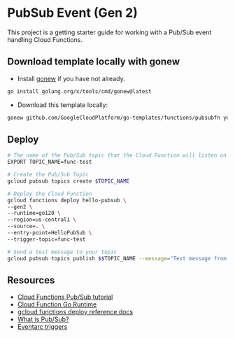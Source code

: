 # PubSub Event (Gen 2)

This project is a getting starter guide for working with a Pub/Sub event
handling Cloud Functions.

## Download template locally with gonew

* Install [gonew](https://pkg.go.dev/golang.org/x/tools/cmd/gonew) if you have
  not already.

```bash
go install golang.org/x/tools/cmd/gonew@latest
```

* Download this template locally:

```bash
gonew github.com/GoogleCloudPlatform/go-templates/functions/pubsubfn your.domain/pubsubfn
```

## Deploy

```bash
# The name of the Pub/Sub topic that the Cloud Function will listen on
EXPORT TOPIC_NAME=func-test

# Create the Pub/Sub Topic
gcloud pubsub topics create $TOPIC_NAME

# Deploy the Cloud Function
gcloud functions deploy hello-pubsub \
--gen2 \
--runtime=go120 \
--region=us-central1 \
--source=. \
--entry-point=HelloPubSub \
--trigger-topic=func-test

# Send a test message to your topic
gcloud pubsub topics publish $$TOPIC_NAME --message="Test message from gcloud"
```

## Resources

* [Cloud Functions Pub/Sub tutorial](https://cloud.google.com/functions/docs/tutorials/pubsub#functions-prepare-environment-go)
* [Cloud Function Go Runtime](https://cloud.google.com/functions/docs/concepts/go-runtime)
* [gcloud functions deploy reference docs](https://cloud.google.com/sdk/gcloud/reference/functions/deploy)
* [What is Pub/Sub?](https://cloud.google.com/pubsub/docs/overview)
* [Eventarc triggers](https://cloud.google.com/functions/docs/calling/eventarc)

